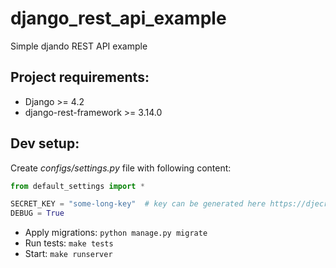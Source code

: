 # django_rest_api_example
Simple djando REST API example


## Project requirements:
- Django >= 4.2
- django-rest-framework >= 3.14.0

## Dev setup:
Create *configs/settings.py* file with following content:
```python
from default_settings import *

SECRET_KEY = "some-long-key"  # key can be generated here https://djecrety.ir/
DEBUG = True
```

- Apply migrations: `python manage.py migrate`
- Run tests: `make tests`
- Start: `make runserver`
